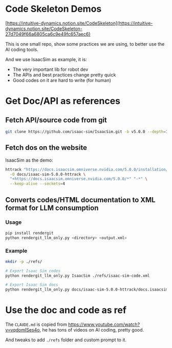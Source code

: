 # Code Skeleton Demos

[https://intuitive-dynamics.notion.site/CodeSkeleton](https://intuitive-dynamics.notion.site/CodeSkeleton-27d7049f66a6805ca6c9e49fc657aec6)

This is one small repo, show some practices we are using, to better use the AI coding tools.

And we use IsaacSim as example, it is:

* The very important lib for robot dev
* The APIs and best practices change pretty quick
* Good codes on it are hard to write (for human)

# Get Doc/API as references

## Fetch API/source code from git

```bash
git clone https://github.com/isaac-sim/IsaacSim.git -b v5.0.0 --depth=1
```

## Fetch dos on the website

IsaacSim as the demo:

```bash
httrack "https://docs.isaacsim.omniverse.nvidia.com/5.0.0/installation/index.html" \
  -O docs/isaac-sim-5.0.0-httrack \
  "+https://docs.isaacsim.omniverse.nvidia.com/5.0.0/*" "-*" \
  --keep-alive --sockets=4
```

## Converts codes/HTML documentation to XML format for LLM consumption

### Usage

```bash
pip install rendergit
python rendergit_llm_only.py <directory> <output.xml>
```

### Example

```bash
mkdir -p ./refs/

# Export Isaac Sim codes
python rendergit_llm_only.py IsaacSim ./refs/isaac-sim-code.xml

# Export Isaac Sim docs
python rendergit_llm_only.py docs/isaac-sim-5.0.0-httrack/docs.isaacsim.omniverse.nvidia.com ./refs/isaac-sim-doc.xml
```

# Use the doc and code as ref

The `CLAUDE.md` is copied from https://www.youtube.com/watch?v=vqdomISes4o, he has tons of videos on AI coding, pretty good.

And tweaks to add `./refs` folder and custom prompt to it.


